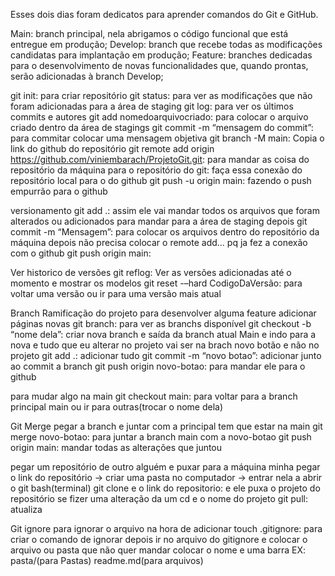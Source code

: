 Esses dois dias foram dedicatos para aprender comandos do Git e GitHub.

Main: branch principal, nela abrigamos o código funcional que está entregue em produção;
Develop: branch que recebe todas as modificações candidatas para implantação em produção;
Feature: branches dedicadas para o desenvolvimento de novas funcionalidades que, quando prontas, serão adicionadas à branch Develop;



git init: para criar repositório
git status: para ver as modificações que não foram adicionadas para a área de staging
git log: para ver os últimos commits e autores
git add nomedoarquivocriado: para colocar o arquivo criado dentro da área de stagings
git commit -m “mensagem do commit”: para commitar colocar uma mensagem objetiva
git branch -M main:
Copia o link do github do repositório
git remote add origin https://github.com/viniembarach/ProjetoGit.git: para mandar as coisa do repositório da máquina para o repositório do git: faça essa conexão do repositório local para o do github
git push -u origin main: fazendo o push empurrão para o github 

versionamento 
git add .: assim ele vai mandar todos os arquivos que foram alterados ou adicionados para mandar para a área de staging
depois
git commit -m “Mensagem”: para colocar os arquivos dentro do repositório da máquina
depois não precisa colocar o remote add… pq ja fez a conexão com o github
git push origin main:

Ver historico de versões
git reflog: Ver as versões adicionadas até o momento e mostrar os modelos
git reset -–hard CodigoDaVersão: para voltar uma versão ou ir para uma versão mais atual

Branch Ramificação do projeto para desenvolver alguma feature adicionar páginas novas
git branch: para ver as branchs disponível
git checkout -b “nome dela”: criar nova branch e saída da branch atual Main e indo para a nova   e tudo que eu alterar no projeto vai ser na brach novo botão e não no projeto
git add .: adicionar tudo
git commit -m “novo botao”: adicionar junto ao commit a branch
git push origin novo-botao: para mandar ele para o github

para mudar algo na main 
git checkout main: para voltar para a branch principal main ou ir para outras(trocar o nome dela)

Git Merge pegar a branch e juntar com a principal
tem que estar na main
git merge novo-botao: para juntar a branch main com a novo-botao
git push origin main: mandar todas as alterações que juntou 


pegar um repositório de outro alguém e puxar para a máquina minha
pegar o link do repositório -> criar uma pasta no computador -> entrar nela a abrir o git bash(terminal)
git clone e o link do repositorio: e ele puxa o projeto do repositório
se fizer uma alteração 
da um cd e o nome do projeto 
git pull: atualiza

Git ignore para ignorar o arquivo na hora de adicionar
touch .gitignore: para criar o comando de ignorar
depois ir no arquivo do gitignore e colocar o arquivo ou pasta que não quer mandar 
colocar o nome e uma barra EX: pasta/(para Pastas) readme.md(para arquivos)
